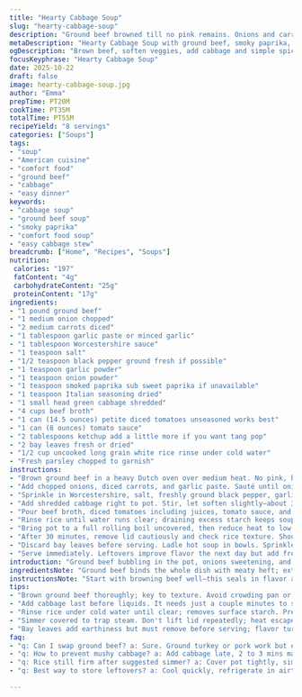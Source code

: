 ```yaml
---
title: "Hearty Cabbage Soup"
slug: "hearty-cabbage-soup"
description: "Ground beef browned till no pink remains. Onions and carrots softened with garlic paste. Seasoned with Worcestershire, paprika, Italian herbs, and more. Cabbage wilts a bit before adding broth, diced tomatoes, tomato sauce, ketchup, bay leaves, and rice. Simmer mostly covered so the rice cooks through evenly, peeking only at the end. Remove bay leaves. Garnish fresh parsley. Around 50 minutes start to finish. Robust savory base with subtle tang from ketchup. Filling, warming, simple layering of flavors and textures not fussy but satisfying."
metaDescription: "Hearty Cabbage Soup with ground beef, smoky paprika, and tangy ketchup. Simmered rice absorbs rich broth. Balanced, filling, rustic American comfort food done right"
ogDescription: "Brown beef, soften veggies, add cabbage and simple spices. Rice cooks in rich broth with tomato and ketchup tang. Bay leaves removed before serving. Hearty & filling."
focusKeyphrase: "Hearty Cabbage Soup"
date: 2025-10-22
draft: false
image: hearty-cabbage-soup.jpg
author: "Emma"
prepTime: PT20M
cookTime: PT35M
totalTime: PT55M
recipeYield: "8 servings"
categories: ["Soups"]
tags:
- "soup"
- "American cuisine"
- "comfort food"
- "ground beef"
- "cabbage"
- "easy dinner"
keywords:
- "cabbage soup"
- "ground beef soup"
- "smoky paprika"
- "comfort food soup"
- "easy cabbage stew"
breadcrumb: ["Home", "Recipes", "Soups"]
nutrition: 
 calories: "197"
 fatContent: "4g"
 carbohydrateContent: "25g"
 proteinContent: "17g"
ingredients:
- "1 pound ground beef"
- "1 medium onion chopped"
- "2 medium carrots diced"
- "1 tablespoon garlic paste or minced garlic"
- "1 tablespoon Worcestershire sauce"
- "1 teaspoon salt"
- "1/2 teaspoon black pepper ground fresh if possible"
- "1 teaspoon garlic powder"
- "1 teaspoon onion powder"
- "1 teaspoon smoked paprika sub sweet paprika if unavailable"
- "1 teaspoon Italian seasoning dried"
- "1 small head green cabbage shredded"
- "4 cups beef broth"
- "1 can (14.5 ounces) petite diced tomatoes unseasoned works best"
- "1 can (8 ounces) tomato sauce"
- "2 tablespoons ketchup add a little more if you want tang pop"
- "2 bay leaves fresh or dried"
- "1/2 cup uncooked long grain white rice rinse under cold water"
- "Fresh parsley chopped to garnish"
instructions:
- "Brown ground beef in a heavy Dutch oven over medium heat. No pink, breaking it apart well. Drain off excess fat or use slotted spoon and discard grease; beef back in pot."
- "Add chopped onions, diced carrots, and garlic paste. Sauté until onions turn translucent and carrots start to soften, about 6-8 minutes. Stir often. Aromas will fill kitchen."
- "Sprinkle in Worcestershire, salt, freshly ground black pepper, garlic powder, onion powder, smoked paprika, and Italian seasoning. Mix thoroughly to coat meat-veggie base. This layering builds depth."
- "Add shredded cabbage right to pot. Stir, let soften slightly—about 3 minutes. You want wilted but still with bite; cabbage releases water, so keep an eye for moisture."
- "Pour beef broth, diced tomatoes including juices, tomato sauce, and ketchup straight into pot. Toss in bay leaves and stir gently."
- "Rinse rice until water runs clear; draining excess starch keeps soup from clouding. Mix rice into soup uniformly. Give one last stir to combine everything."
- "Bring pot to a full rolling boil uncovered, then reduce heat to low. Cover tightly; simmer gently for about 30 minutes. Avoid lifting lid—rice needs steam to cook evenly."
- "After 30 minutes, remove lid cautiously and check rice texture. Should be tender but not mushy. If still firm, cover back up and cook an extra 5-7 minutes. Texture is key; no crunch allowed here."
- "Discard bay leaves before serving. Ladle hot soup in bowls. Sprinkle with fresh parsley for brightness and subtle herb aroma that cuts through richness."
- "Serve immediately. Leftovers improve flavor the next day but add fresh parsley again upon reheating."
introduction: "Ground beef bubbling in the pot, onions sweetening, and carrot edges caramelizing. Savory aromas pulse through the kitchen, that heady mix of garlic and paprika strikes first. Throwing cabbage in early softens it just enough for the broth to coat each leaf, but still with body. The rice cooks in the simmering juices, swelling into tender clouds beneath the rich tomato base, ketchup lending a sharp zing. Bay leaves deepen the flavor subtly. Noise of gentle bubbling under the lid signals the magic, don’t peek too soon. When the lid finally lifts, steam and scent rise—this is not just soup; it’s an all-in-one meal. Comes together pretty fast once you know the rhythm of timing and textures. Lessons learned—don’t rush the simmer, and rinse your rice."
ingredientsNote: "Ground beef binds the whole dish with meaty heft; extra lean works but adds dryness—don’t skip the fat drain or soup gets greasy. Onions and carrots balance sweetness with some earthy texture, garlic paste preferable for even distribution of flavor but minced fresh is fine. Worcestershire sauce punches in umami; soy sauce can approximate if missing. Smoked paprika imparts a subtle smoky warmth; regular paprika good backup but lose some depth. Italian seasoning provides herbaceous notes; dried oregano and basil if you have no mix. Shredded cabbage releases liquid that softens texture but don’t overcook or it’s mush. Beef broth should be low sodium or risk an overly salty soup because ketchup and canned tomatoes contribute salt too. Petite diced tomatoes preferred for uniform size, diced fresh tomatoes can work but may lengthen simmer time. Tomato sauce adds body; ketchup is twist for tang and slight sweetness—don’t skip. Bay leaves give a background earthiness but remove before eating! Rinse rice carefully to avoid cloudy starchy broth; long grain white rice cooks in 30-35 minutes submerged in broth perfectly. Parsley adds a fresh herbal brightness needed to cut richness and round off tangy corners. Substitute ground turkey or pork for beef if preferred but fat content adjustments warranted."
instructionsNote: "Start with browning beef well—this seals in flavor and adds Maillard notes; don’t rush or crowd pan or meat steams. Drain fat thoroughly; greasy soup is mostly disappointment. Softening onions and carrots with garlic until translucent builds foundational sweetness and aroma; stirring pastes in distributes flavor bits uniformly. Seasoning meat and veggies before adding liquids ensures spice hits all depths. Toss cabbage in last before liquids so it wilts gently rather than stews into sludge—tactile test is slight give but still a crisp snap when bitten. Adding broth and canned tomato elements creates complex tang and body; ketchup adds unexpected zing to accent. Bay leaves steep in background, must remove or taste turns odd and bitter. Rinse rice before dropping into soup to prevent gummy results; even distribution keeps cooking even. Bring to rolling boil uncovered to activate starches, then reduce and cover to trap steam. Resist temptation to peek; rice needs steady moist heat and lifting lid releases it. Use spoon to gauge rice softness near end—should be plump, tender but intact. Leftovers thicken; reheat gently with more broth if needed. Garnishing with parsley brightens aroma and color, making servings visually inviting."
tips:
- "Brown ground beef thoroughly; key to texture. Avoid crowding pan or meat steams instead of caramelizes. Drain fat well; too much leaves greasy mouthfeel. Use slotted spoon to remove if needed. Layering spices after veggies soften locks in flavors. Keep stirring to avoid burning paprika or garlic powder."
- "Add cabbage last before liquids. It needs just a couple minutes to soften but not turn to mush. Watch water release; too much dilutes broth. Cabbage texture should have some bite, not limp or slimy. Stir gently but quickly; prolonged stirring breaks leaves apart."
- "Rinse rice under cold water until clear; removes surface starch. Prevents cloudy, gummy broth. Rice cooks fully submerged. If broth is low, add a splash of water or broth to avoid sticking. Longer grain white rice best choice; brown rice needs different cook time and more liquid."
- "Simmer covered to trap steam. Don't lift lid repeatedly; heat escapes, rice cooks unevenly. Sounds change when simmering properly—gentle bubbling without roaring boil. Near end, listen for softer bubbling and less aggressive foam. Check rice last 5 minutes, add time if firm. Texture crucial."
- "Bay leaves add earthiness but must remove before serving; flavor turns bitter otherwise. Fresh parsley brightens aroma just before serving and on leftovers reheat. Tomato sauce and ketchup bring body and subtle sweet-tang complexity; don't skip ketchup unless no alternatives. Worcestershire sauce can be swapped with soy sauce for umami."
faq:
- "q: Can I swap ground beef? a: Sure. Ground turkey or pork work but expect different fat content. Lean turkey dries out easier, so watch cooking times. Pork adds richness. Adjust salt and fat drains accordingly."
- "q: How to prevent mushy cabbage? a: Add cabbage late, 2 to 3 mins max before liquids. Keep it crisp-tender. Watch wilt signs not overcooked. Overstirring breaks leaves down. Don’t leave cabbage too long in hot broth off heat."
- "q: Rice still firm after suggested simmer? a: Cover pot tightly, simmer low heat. If rice hard, add small amount hot broth and continue cooking few mins. Avoid stirring hard once simmering. Check with spoon near end, be patient."
- "q: Best way to store leftovers? a: Cool quickly, refrigerate in airtight container up to 3 days. Soup thickens; add broth or water when reheating. Freezing works, but texture changes slightly. Add parsley fresh at serving for brightness."

---
```

